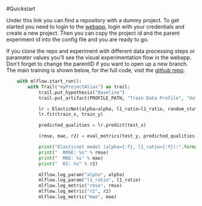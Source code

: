 #Quickstart

Under this link you can find a repository with a dummy project. To get started you need to login to the [webapp](https://app.trail-ml.com), login with your credentials and create a new project. Then you can copy the project id and the parent experiment id into the config file and you are ready to go.

If you clone the repo and experiment with different data processing steps or paramater values you'll see the visual experimentation flow in the webapp. Don't forget to change the parentID if you want to open up a new branch. The main training is shown below, for the full code, visit the [github repo](https://github.com/trail-ml/Example_projects/tree/main).
```python
    with mlflow.start_run():
        with Trail("myProjectAlias") as trail:
            trail.put_hypothesis("Baseline")
            trail.put_artifact(PROFILE_PATH, "Train Data Profile", "data")

            lr = ElasticNet(alpha=alpha, l1_ratio=l1_ratio, random_state=42)
            lr.fit(train_x, train_y)

            predicted_qualities = lr.predict(test_x)

            (rmse, mae, r2) = eval_metrics(test_y, predicted_qualities)

            print("Elasticnet model (alpha={:f}, l1_ratio={:f}):".format(alpha, l1_ratio))
            print("  RMSE: %s" % rmse)
            print("  MAE: %s" % mae)
            print("  R2: %s" % r2)

            mlflow.log_param("alpha", alpha)
            mlflow.log_param("l1_ratio", l1_ratio)
            mlflow.log_metric("rmse", rmse)
            mlflow.log_metric("r2", r2)
            mlflow.log_metric("mae", mae)

```